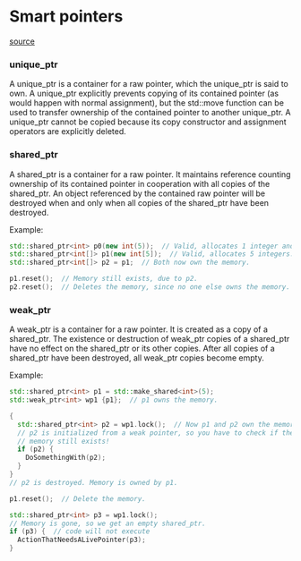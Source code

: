 # Smart pointers 
[source](https://en.wikipedia.org/wiki/Smart_pointer#unique_ptr)

### unique_ptr
A unique_ptr is a container for a raw pointer, which the unique_ptr is said to own. A unique_ptr explicitly prevents copying of its contained pointer (as would happen with normal assignment), but the std::move function can be used to transfer ownership of the contained pointer to another unique_ptr. A unique_ptr cannot be copied because its copy constructor and assignment operators are explicitly deleted.

### shared_ptr
A shared_ptr is a container for a raw pointer. It maintains reference counting ownership of its contained pointer in cooperation with all copies of the shared_ptr. An object referenced by the contained raw pointer will be destroyed when and only when all copies of the shared_ptr have been destroyed.

Example:
```c++
std::shared_ptr<int> p0(new int(5));  // Valid, allocates 1 integer and initialize it with value 5.
std::shared_ptr<int[]> p1(new int[5]);  // Valid, allocates 5 integers.
std::shared_ptr<int[]> p2 = p1;  // Both now own the memory.

p1.reset();  // Memory still exists, due to p2.
p2.reset();  // Deletes the memory, since no one else owns the memory.
```

### weak_ptr
A weak_ptr is a container for a raw pointer. It is created as a copy of a shared_ptr. The existence or destruction of weak_ptr copies of a shared_ptr have no effect on the shared_ptr or its other copies. After all copies of a shared_ptr have been destroyed, all weak_ptr copies become empty.

Example:
```c++
std::shared_ptr<int> p1 = std::make_shared<int>(5);
std::weak_ptr<int> wp1 {p1};  // p1 owns the memory.

{
  std::shared_ptr<int> p2 = wp1.lock();  // Now p1 and p2 own the memory.
  // p2 is initialized from a weak pointer, so you have to check if the
  // memory still exists!
  if (p2) {
    DoSomethingWith(p2);
  }
}
// p2 is destroyed. Memory is owned by p1.

p1.reset();  // Delete the memory.

std::shared_ptr<int> p3 = wp1.lock(); 
// Memory is gone, so we get an empty shared_ptr.
if (p3) {  // code will not execute
  ActionThatNeedsALivePointer(p3);
}
```